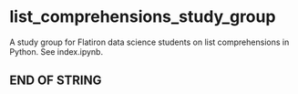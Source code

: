 # list_comprehensions_study_group
A study group for Flatiron data science students on list comprehensions in Python. See index.ipynb.
##   END OF STRING
